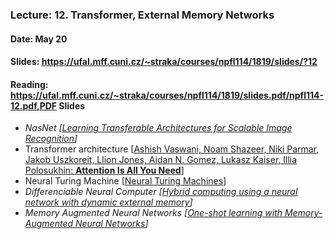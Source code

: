 ### Lecture: 12. Transformer, External Memory Networks
#### Date: May 20
#### Slides: https://ufal.mff.cuni.cz/~straka/courses/npfl114/1819/slides/?12
#### Reading: https://ufal.mff.cuni.cz/~straka/courses/npfl114/1819/slides.pdf/npfl114-12.pdf,PDF Slides

- _NasNet [[Learning Transferable Architectures for Scalable Image Recognition](https://arxiv.org/abs/1707.07012)]_
- Transformer architecture [[Ashish Vaswani, Noam Shazeer, Niki Parmar, Jakob Uszkoreit, Llion Jones, Aidan N. Gomez, Lukasz Kaiser, Illia Polosukhin: **Attention Is All You Need**](https://arxiv.org/abs/1706.03762)]
- Neural Turing Machine [[Neural Turing Machines](https://arxiv.org/abs/1410.5401)]
- _Differenciable Neural Computer [[Hybrid computing using a neural network with dynamic external memory](https://www.nature.com/articles/nature20101)]_
- _Memory Augmented Neural Networks [[One-shot learning with Memory-Augmented Neural Networks](https://arxiv.org/abs/1605.06065)]_
